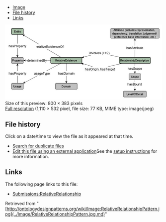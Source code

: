 * [Image](../Image/RelativeRelationshipPattern.jpg.md#file)
* [File history](../Image/RelativeRelationshipPattern.jpg.md#filehistory)
* [Links](../Image/RelativeRelationshipPattern.jpg.md#filelinks)

[![Image:RelativeRelationshipPattern.jpg](../images/thumb/2/27/RelativeRelationshipPattern.jpg/800px-RelativeRelationshipPattern.jpg)](../../images/2/27/RelativeRelationshipPattern.jpg)  
Size of this preview: 800 × 383 pixels  
[Full resolution](../../images/2/27/RelativeRelationshipPattern.jpg)‎ (1,110 × 532 pixel, file size: 77 KB, MIME type: image/jpeg)

## File history

Click on a date/time to view the file as it appeared at that time.



  
* [Search for duplicate files](http://ontologydesignpatterns.org/wiki/Special:FileDuplicateSearch/RelativeRelationshipPattern.jpg "Special:FileDuplicateSearch/RelativeRelationshipPattern.jpg")
* [Edit this file using an external application](http://ontologydesignpatterns.org/wiki/index.php?title=Image:RelativeRelationshipPattern.jpg&action=edit&externaledit=true&mode=file "Image:RelativeRelationshipPattern.jpg")See the [setup instructions](http://www.mediawiki.org/wiki/Manual:External_editors "http://www.mediawiki.org/wiki/Manual:External_editors") for more information.

## Links



The following page links to this file:


* [Submissions:RelativeRelationship](../Submissions/RelativeRelationship.md "Submissions:RelativeRelationship")


Retrieved from "[http://ontologydesignpatterns.org/wiki/Image:RelativeRelationshipPattern.jpg](../Image/RelativeRelationshipPattern.jpg.md)"